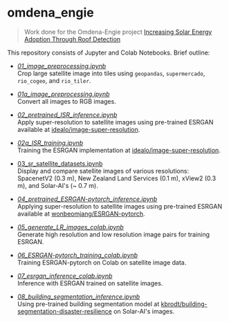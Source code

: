 # omdena_engie

> Work done for the Omdena-Engie project [Increasing Solar Energy Adoption Through Roof Detection](https://omdena.com/projects/ai-solar/)

This repository consists of Jupyter and Colab Notebooks.  Brief outline:

- [*01_image_preprocessing.ipynb*](https://nbviewer.jupyter.org/github/qAp/omdena_engie/blob/master/omdena_engie/01_image_preprocessing.ipynb)  
  Crop large satellite image into tiles using `geopandas`, `supermercado`, `rio_cogeo`, and `rio_tiler`.
  
- [*01a_image_preprocessing.ipynb*](https://nbviewer.jupyter.org/github/qAp/omdena_engie/blob/master/omdena_engie/01a_image_preprocessing.ipynb)  
  Convert all images to RGB images.
  
- [*02_pretrained_ISR_inference.ipynb*](https://nbviewer.jupyter.org/github/qAp/omdena_engie/blob/master/omdena_engie/02_pretrained_ISR_inference.ipynb)   
  Apply super-resolution to satellite images using pre-trained ESRGAN available at [idealo/image-super-resolution](https://github.com/idealo/image-super-resolution).
  
- [*02a_ISR_training.ipynb*](https://nbviewer.jupyter.org/github/qAp/omdena_engie/blob/master/omdena_engie/02a_ISR_training.ipynb)  
  Training the ESRGAN implementation at [idealo/image-super-resolution](https://github.com/idealo/image-super-resolution).
  
- [03_sr_satellite_datasets.ipynb](https://nbviewer.jupyter.org/github/qAp/omdena_engie/blob/master/omdena_engie/03_sr_satellite_datasets.ipynb)  
  Display and compare satellite images of various resolutions: SpacenetV2 (0.3 m), New Zealand Land Services (0.1 m), xView2 (0.3 m), and Solar-AI's (~ 0.7 m).
  
- [*04_pretrained_ESRGAN-pytorch_inference.ipynb*](https://nbviewer.jupyter.org/github/qAp/omdena_engie/blob/master/omdena_engie/04_pretrained_ESRGAN-pytorch_inference.ipynb)  
  Applying super-resolution to satellite images using pre-trained ESRGAN available at [wonbeomjang/ESRGAN-pytorch](https://github.com/wonbeomjang/ESRGAN-pytorch).
  
- [*05_generate_LR_images_colab.ipynb*](https://nbviewer.jupyter.org/github/qAp/omdena_engie/blob/master/omdena_engie/05_generate_LR_images_colab.ipynb)  
  Generate high resolution and low resolution image pairs for training ESRGAN.
  
- [*06_ESRGAN-pytorch_training_colab.ipynb*](https://nbviewer.jupyter.org/github/qAp/omdena_engie/blob/master/omdena_engie/06_ESRGAN-pytorch_training_colab.ipynb)  
  Training ESRGAN-pytorch on Colab on satellite image data. 
  
- [*07_esrgan_inference_colab.ipynb*](https://nbviewer.jupyter.org/github/qAp/omdena_engie/blob/master/omdena_engie/07_esrgan_inference_colab.ipynb)  
  Inference with ESRGAN trained on satellite images.
  
- [*08_building_segmentation_inference.ipynb*](https://nbviewer.jupyter.org/github/qAp/omdena_engie/blob/master/omdena_engie/08_building_segmentation_inference.ipynb)  
  Using pre-trained building segmentation model at [kbrodt/building-segmentation-disaster-resilience](https://github.com/kbrodt/building-segmentation-disaster-resilience) on Solar-AI's images.
  
